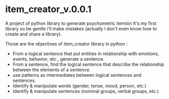 # item_creator_v.0.0.1
A project of python library to generate psychometric items\n
It's my first library so be gentle i'll make mistakes (actually I don't even know how to create and share a library).

Those are the objectives of item_creator library in python :
- From a logical sentence that put entities in relationship with emotions, events, behavior, etc., generate a sentence.
- From a sentence, find the logical sentence that describe the relationship between the elements of a sentence.
- use patterns as intermediates between logical sentences and sentences.
- Identify & manipulate words (gender, tense, mood, person, etc.)
- Identify & manipulate sentences (nominal groups, verbal groups, etc.)
